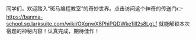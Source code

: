 同学们，欢迎踏入“斑马编程教室”的奇妙世界。点击访问这个神奇的传送门👉 https://banma-school.sg.larksuite.com/wiki/OXgnwX8PhiPQDWke1iIl2s8LgLf 就能解锁本次宿题的神秘内容！认真完成，期待佳作！